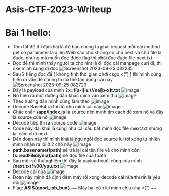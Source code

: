 # Asis-CTF-2023-Writeup
# Bài 1 hello:
- Tóm tắt đề thì đại khái là đề bảo chúng ta phải request mỗi cái method get có parameter là x lên Web sao cho không có chữ next và chữ file là được, nhưng mà muốn đọc được flag thì phải đọc được file next.txt
- Đọc đề thì mình thấy người ta cho hint là đi đọc cái manpage curl đi, thì oke mình cũng đi đọc
![Screenshot 2023-09-25 082235](https://github.com/Yuu2311/Asis-CTF-2023-Writeup/assets/86243871/7ae2fa24-1f2a-488d-aec3-16dc969752b7)
- Sau 2 tiếng đọc đề ( không tính thời gian chơi csgo <(") ) thì mình cũng hiểu ra vấn đề chúng ta có thể tận dụng cái này
![Screenshot 2023-09-25 082723](https://github.com/Yuu2311/Asis-CTF-2023-Writeup/assets/86243871/4ca2f9ea-6be0-4316-bce4-9d516d02797f)
- Đây là payload của mình **?x=f[a-i]le:///ne[b-x]t.txt**
![image](https://github.com/Yuu2311/Asis-CTF-2023-Writeup/assets/86243871/016a706a-2952-4865-a600-25ac49ddf104)
- Nó hiện ra một đường dẫn khác mình vào xem thử
![image](https://github.com/Yuu2311/Asis-CTF-2023-Writeup/assets/86243871/61c1b8f1-4841-420a-bde5-04cb32fb5ec7)
- Theo hướng dẫn mình cũng làm theo
![image](https://github.com/Yuu2311/Asis-CTF-2023-Writeup/assets/86243871/cddde8df-38cc-41cf-b6a9-f14ac0cea946)
- Decode Base64 ra thì nó cho mình cái này
![image](https://github.com/Yuu2311/Asis-CTF-2023-Writeup/assets/86243871/cd8f4e99-9fc6-47b4-b7d8-8b5f30f53569)
- Chắc chắn **/app/index.js** là source nên mình tìm cách để xem nó và đây là source của nó
![image](https://github.com/Yuu2311/Asis-CTF-2023-Writeup/assets/86243871/baded8ba-ac9f-4fea-8504-2089b7fa7465)
- Decode tiếp thì ra source code
![image](https://github.com/Yuu2311/Asis-CTF-2023-Writeup/assets/86243871/1c7fa903-5a9d-4cba-ae1d-74c0dc6e69a7)
- Code này đại khái là cũng như cái đầu bắt mình đọc file /next.txt nhưng lại cấm chữ next
- Đến đoạn này thì mình khá là ngu ngồi đọc source lui tới xong tự nhiên mình nhận ra lỗi ở 2 chổ này
![image](https://github.com/Yuu2311/Asis-CTF-2023-Writeup/assets/86243871/6f36ec0b-73c3-4fba-acd3-a281c789a29c)
- **path.basename(fpath)** sẽ trả lại cái tên file về cho mình còn **fs.readFileSync(fpath)** sẽ đọc file của fpath
- Sau một số thử nghiệm thì đây là payload cuối cùng của mình **/next.txt%00/yuu.txt**
![image](https://github.com/Yuu2311/Asis-CTF-2023-Writeup/assets/86243871/0d756daa-d3fc-483d-9e47-ddb42fb5a627)
- Decode cái nữa
![image](https://github.com/Yuu2311/Asis-CTF-2023-Writeup/assets/86243871/5c4c38f8-a2a5-4dab-86e7-26bfb44a148f)
- Đoạn này mình đã định đấm máy rồi xong decode cái nữa thì rất là yêu đời
![image](https://github.com/Yuu2311/Asis-CTF-2023-Writeup/assets/86243871/446dd52b-5567-4af4-98be-fa0192cd49b6)
- Flag: **ASIS{good_job_bun}**
~~ Mấy bài còn lại mình chịu nha <(") ~~









